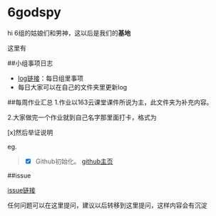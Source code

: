 # 6godspy

hi
6组的姑娘们和男神，这以后是我们的**基地**

这里有

##小组事项日志
* [log链接](https://github.com/sunmmy/6godspy/blob/master/log.md)：每日组里事项
* 每日大家可以在自己的文件夹里更新log


##每周作业汇总
1.作业以163云课堂课件所说为主，此文件夹为补充内容。

2.大家做完一个作业就到自己名字那里面打卡，格式为

[x]然后举证说明

eg.
>- [x] Github初始化。 
[github主页](https://github.com/sunmmy)  

##issue

[issue链接](https://github.com/sunmmy/6godspy/issues)

任何问题可以在这里提问，建议以后转移到这里提问，这样内容会有沉淀

